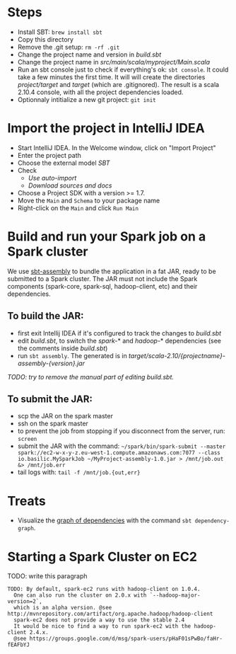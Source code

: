# Steps

* Install SBT: `brew install sbt`
* Copy this directory
* Remove the .git setup: `rm -rf .git`
* Change the project name and version in *build.sbt*
* Change the project name in *src/main/scala/myproject/Main.scala*
* Run an sbt console just to check if everything's ok: `sbt console`. It could take a few minutes the first time. It will will create the directories *project/target* and *target* (which are .gitignored). The result is a scala 2.10.4 console, with all the project dependencies loaded.
* Optionnaly intitialize a new git project: `git init`

# Import the project in IntelliJ IDEA

* Start IntelliJ IDEA. In the Welcome window, click on "Import Project"
* Enter the project path
* Choose the external model *SBT*
* Check
  * *Use auto-import*
  * *Download sources and docs*
* Choose a Project SDK with a version >= 1.7.
* Move the `Main` and `Schema` to your package name
* Right-click on the `Main` and click `Run Main`

# Build and run your Spark job on a Spark cluster

We use [sbt-assembly](https://github.com/sbt/sbt-assembly) to bundle the application in a fat JAR, ready to be submitted to a Spark cluster. The JAR must not include the Spark components (spark-core, spark-sql, hadoop-client, etc) and their dependencies.

## To build the JAR:

* first exit Intellij IDEA if it's configured to track the changes to *build.sbt*
* edit *build.sbt*, to switch the *spark-** and *hadoop-** dependencies (see the comments inside *build.sbt*)
* run `sbt assembly`. The generated is in *target/scala-2.10/{projectname}-assembly-{version}.jar*

*TODO: try to remove the manual part of editing *build.sbt*.*

## To submit the JAR:

* scp the JAR on the spark master
* ssh on the spark master
* to prevent the job from stopping if you disconnect from the server, run: `screen`
* submit the JAR with the command: `~/spark/bin/spark-submit --master spark://ec2-w-x-y-z.eu-west-1.compute.amazonaws.com:7077 --class io.basilic.MySparkJob ~/MyProject-assembly-1.0.jar > /mnt/job.out &> /mnt/job.err`
* tail logs with: `tail -f /mnt/job.{out,err}`

# Treats

* Visualize the [graph of dependencies](https://github.com/jrudolph/sbt-dependency-graph) with the command `sbt dependency-graph`.

# Starting a Spark Cluster on EC2

TODO: write this paragraph

    TODO: By default, spark-ec2 runs with hadoop-client on 1.0.4.
      One can also run the cluster on 2.0.x with `--hadoop-major-version=2`,
      which is an alpha version. @see http://mvnrepository.com/artifact/org.apache.hadoop/hadoop-client
      spark-ec2 does not provide a way to use the stable 2.4
      It would be nice to find a way to run spark-ec2 with the hadoop-client 2.4.x.
      @see https://groups.google.com/d/msg/spark-users/pHaF01sPwBo/faHr-fEAFbYJ
